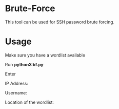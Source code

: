 # Brute-Force

This tool can be used for SSH password brute forcing.

# Usage

Make sure you have a wordlist available

Run **python3 bf.py**

Enter

IP Address:

Username:

Location of the wordlist:
